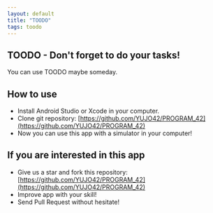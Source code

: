 ```yaml
---
layout: default
title: "TOODO"
tags: toodo
---
```


## TOODO - Don't forget to do your tasks!

You can use TOODO maybe someday.

## How to use

- Install Android Studio or Xcode in your computer.
- Clone git repository: [https://github.com/YUJO42/PROGRAM_42](https://github.com/YUJO42/PROGRAM_42)
- Now you can use this app with a simulator in your computer!

## If you are interested in this app

- Give us a star and fork this repository: [https://github.com/YUJO42/PROGRAM_42](https://github.com/YUJO42/PROGRAM_42)
- Improve app with your skill!
- Send Pull Request without hesitate!
